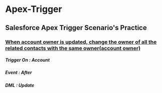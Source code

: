 # Apex-Trigger
## Salesforce Apex Trigger Scenario's Practice

### [When account owner is updated, change the owner of all the related contacts with the same owner(account owner)]()

##### Trigger On  : Account
##### Event       : After
##### DML         : Update
